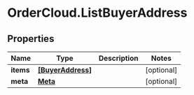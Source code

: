 # OrderCloud.ListBuyerAddress

## Properties
Name | Type | Description | Notes
------------ | ------------- | ------------- | -------------
**items** | [**[BuyerAddress]**](BuyerAddress.md) |  | [optional] 
**meta** | [**Meta**](Meta.md) |  | [optional] 


